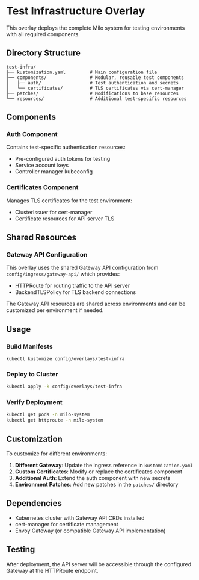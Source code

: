 # Test Infrastructure Overlay

This overlay deploys the complete Milo system for testing environments with all required components.

## Directory Structure

```
test-infra/
├── kustomization.yaml         # Main configuration file
├── components/                # Modular, reusable test components
│   ├── auth/                  # Test authentication and secrets
│   └── certificates/          # TLS certificates via cert-manager
├── patches/                   # Modifications to base resources
└── resources/                 # Additional test-specific resources
```

## Components

### Auth Component
Contains test-specific authentication resources:
- Pre-configured auth tokens for testing
- Service account keys
- Controller manager kubeconfig

### Certificates Component
Manages TLS certificates for the test environment:
- ClusterIssuer for cert-manager
- Certificate resources for API server TLS

## Shared Resources

### Gateway API Configuration
This overlay uses the shared Gateway API configuration from `config/ingress/gateway-api/` which provides:
- HTTPRoute for routing traffic to the API server
- BackendTLSPolicy for TLS backend connections

The Gateway API resources are shared across environments and can be customized per environment if needed.

## Usage

### Build Manifests
```bash
kubectl kustomize config/overlays/test-infra
```

### Deploy to Cluster
```bash
kubectl apply -k config/overlays/test-infra
```

### Verify Deployment
```bash
kubectl get pods -n milo-system
kubectl get httproute -n milo-system
```

## Customization

To customize for different environments:

1. **Different Gateway**: Update the ingress reference in `kustomization.yaml`
2. **Custom Certificates**: Modify or replace the certificates component
3. **Additional Auth**: Extend the auth component with new secrets
4. **Environment Patches**: Add new patches in the `patches/` directory

## Dependencies

- Kubernetes cluster with Gateway API CRDs installed
- cert-manager for certificate management
- Envoy Gateway (or compatible Gateway API implementation)

## Testing

After deployment, the API server will be accessible through the configured
Gateway at the HTTPRoute endpoint.
